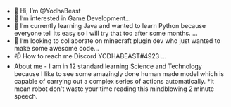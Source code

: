 - 👋 Hi, I’m @YodhaBeast
- 👀 I’m interested in Game Development...
- 🌱 I’m currently learning Java and wanted to learn Python because everyone tell its easy so I will try that too after some months. ...
- 💞️ I’m looking to collaborate on minecraft plugin dev who just wanted to make some awesome code...
- 📫 How to reach me Discord YODHABEAST#4923 ...
- About me - I am in 12 standard learning Science and Technology because I like to see some amazingly done human made model which is capable of carrying out a complex series of actions automatically. *it mean robot don't waste your time reading this mindblowing 2 minute speech.
